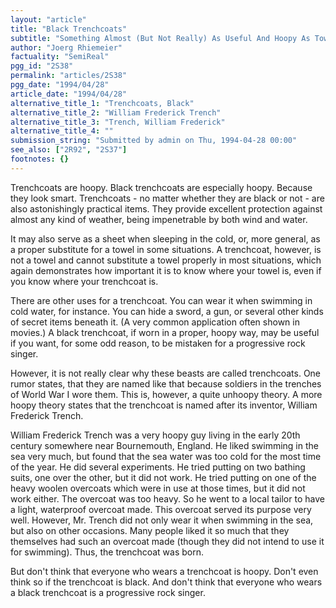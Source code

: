 ```yaml
---
layout: "article"
title: "Black Trenchcoats"
subtitle: "Something Almost (But Not Really) As Useful And Hoopy As Towels"
author: "Joerg Rhiemeier"
factuality: "SemiReal"
pgg_id: "2S38"
permalink: "articles/2S38"
pgg_date: "1994/04/28"
article_date: "1994/04/28"
alternative_title_1: "Trenchcoats, Black"
alternative_title_2: "William Frederick Trench"
alternative_title_3: "Trench, William Frederick"
alternative_title_4: ""
submission_string: "Submitted by admin on Thu, 1994-04-28 00:00"
see_also: ["2R92", "2S37"]
footnotes: {}
---
```

<div>
<p>Trenchcoats are hoopy. Black trenchcoats are especially hoopy. Because they look smart. Trenchcoats - no matter whether they are black or not - are also astonishingly practical items. They provide excellent protection against almost any kind of weather, being impenetrable by both wind and water.</p>
<p>It may also serve as a sheet when sleeping in the cold, or, more general, as a proper substitute for a towel in some situations. A trenchcoat, however, is not a towel and cannot substitute a towel properly in most situations, which again demonstrates how important it is to know where your towel is, even if you know where your trenchcoat is.</p>
<p>There are other uses for a trenchcoat. You can wear it when swimming in cold water, for instance. You can hide a sword, a gun, or several other kinds of secret items beneath it. (A very common application often shown in movies.) A black trenchcoat, if worn in a proper, hoopy way, may be useful if you want, for some odd reason, to be mistaken for a progressive rock singer.</p>
<p>However, it is not really clear why these beasts are called trenchcoats. One rumor states, that they are named like that because soldiers in the trenches of World War I wore them. This is, however, a quite unhoopy theory. A more hoopy theory states that the trenchcoat is named after its inventor, William Frederick Trench.</p>
<p>William Frederick Trench was a very hoopy guy living in the early 20th century somewhere near Bournemouth, England. He liked swimming in the sea very much, but found that the sea water was too cold for the most time of the year. He did several experiments. He tried putting on two bathing suits, one over the other, but it did not work. He tried putting on one of the heavy woolen overcoats which were in use at those times, but it did not work either. The overcoat was too heavy. So he went to a local tailor to have a light, waterproof overcoat made. This overcoat served its purpose very well. However, Mr. Trench did not only wear it when swimming in the sea, but also on other occasions. Many people liked it so much that they themselves had such an overcoat made (though they did not intend to use it for swimming). Thus, the trenchcoat was born.</p>
<p>But don't think that everyone who wears a trenchcoat is hoopy. Don't even think so if the trenchcoat is black. And don't think that everyone who wears a black trenchcoat is a progressive rock singer.</p>
</div>
